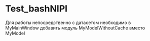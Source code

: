 # Test_bashNIPI

Для работы непосредственно с датасетом необходимо в MyMainWindow добавить модуль MyModelWithoutCache вместо MyModel
